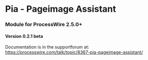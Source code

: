 Pia - Pageimage Assistant
======================

### Module for ProcessWire 2.5.0+

#### Version 0.2.1 beta

Documentation is in the supportforum at:
https://processwire.com/talk/topic/8367-pia-pageimage-assistant/
